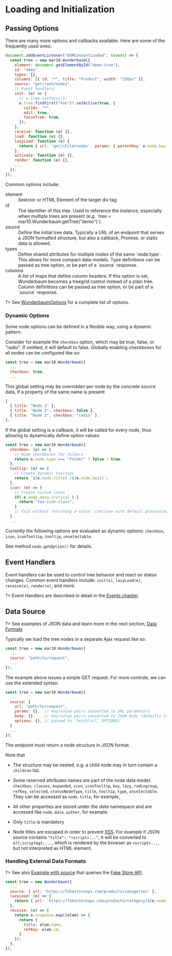 # Loading and Initialization

## Passing Options

There are many more options and callbacks available. Here are some of the
frequently used ones:

```js
document.addEventListener("DOMContentLoaded", (event) => {
  const tree = new mar10.Wunderbaum({
    element: document.getElementById("demo-tree"),
    id: "demo",
    types: {},
    columns: [{ id: "*", title: "Product", width: "250px" }],
    source: "get/root/nodes",
    // Event handlers:
    init: (e) => {
      // e.tree.setFocus();
      e.tree.findFirst("Foo")?.setActive(true, {
        colIdx: "*",
        edit: true,
        focusTree: true,
      });
    },
    receive: function (e) {},
    load: function (e) {},
    lazyLoad: function (e) {
      return { url: 'get/child/nodes', params: { parentKey: e.node.key } };
    },
    activate: function (e) {},
    render: function (e) {},
    ...
  });
});
```

Common options include:

<dl>
<dt>element</dt>
<dd>
    Selector or HTML Element of the target div tag.
</dd>
<dt>id</dt>
<dd>
    The identifier of this tree. Used to reference the instance, especially when
    multiple trees are present (e.g. `tree = mar10.Wunderbaum.getTree("demo")`).
</dd>
<dt>source</dt>
<dd>
    Define the initial tree data. Typically a URL of an endpoint that serves a JSON formatted structure, but also a callback, Promise, or static data is allowed.
</dd>
<dt>types</dt>
<dd>
    Define shared attributes for multiple nodes of the same `node.type`.
    This allows for more compact data models.
    Type definitions can be passed as tree option, or be part of a
    `source` response.
</dd>
<dt>columns</dt>
<dd>
    A list of maps that define column headers.
    If this option is set, Wunderbaum becomes a treegrid control instead
    of a plain tree.
    Column definitions can be passed as tree option, or be part of a
    `source` response.
</dd>
</dl>

?> See [WunderbaumOptions](https://mar10.github.io/wunderbaum/api/interfaces/wb_options.WunderbaumOptions.html)
for a complete list of options.

### Dynamic Options

Some node options can be defined in a flexible way, using a dynamic pattern.

Consider for example the `checkbox` option, which may be true, false, or
"radio". If omitted, it will default to false.
Globally enabling checkboxes for all nodes can be configured like so:

```js
const tree = new mar10.Wunderbaum({
  ...
  checkbox: true,
  ...
```

This global setting may be overridden per node by the concrete source data,
if a property of the same name is present:

```js
[
  { title: "Node 1" },
  { title: "Node 2", checkbox: false },
  { title: "Node 3", checkbox: "radio" },
];
```

If the global setting is a callback, it will be called for every node, thus
allowing to dynamically define option values:

```js
const tree = new mar10.Wunderbaum({
  checkbox: (e) => {
    // Hide checkboxes for folders
    return e.node.type === "folder" ? false : true;
  },
  tooltip: (e) => {
    // Create dynamic tooltips
    return `${e.node.title} (${e.node.key})`;
  },
  icon: (e) => {
    // Create custom icons
    if( e.node.data.critical ) {
      return "foo-icon-class";
    }
    // Exit without returning a value: continue with default processing.
  },
  ...
```

Currently the following options are evaluated as dynamic options:
`checkbox`, `icon`, `iconTooltip`, `tooltip`, `unselectable`.

See method `node.getOption()` for details.

## Event Handlers

Event handlers can be used to control tree behavior and react on status changes.
Common event handlers include: `init(e)`, `lazyLoad(e)`, `receive(e)`, `render(e)`,
and more.

?> Event Handlers are described in detail in the [Events chapter](/tutorial/tutorial_events.md).

## Data Source

?> See examples of JSON data and learn more in the next section, [Data Formats](/tutorial/tutorial_source.md)


Typically we load the tree nodes in a separate Ajax request like so:

```js
const tree = new mar10.Wunderbaum({
  ...
  source: "path/to/request",
  ...
});
```

The example above issues a simple GET request.
For more controle, we can use the extended syntax:

```js
const tree = new mar10.Wunderbaum({
  ...
  source: {
    url: "path/to/request",
    params: {},  // key/value pairs converted to URL parameters
    body: {},    // key/value pairs converted to JSON body (defaults to method POST)
    options: {}, // passed to `fetch(url, OPTIONS)`
  }
  ...
});
```

The endpoint must return a node structure in JSON format.

Note that

- The structure may be nested, e.g. a child node may in turn contain a `children` list.
- Some reserved attributes names are part of the node data model:<br>
  `checkbox`, `classes`, `expanded`, `icon`, `iconTooltip`, `key`, `lazy`, `radiogroup`, `refKey`, `selected`, `statusNodeType`, `title`, `tooltip`, `type`, `unselectable`.<br>
  They can be accessed as `node.title`, for example,

- All other properties are stored under the _data_ namespace and are accessed
  like `node.data.author`, for example.
- Only `title` is mandatory
- Node titles are escaped in order to prevent [XSS](https://owasp.org/www-community/attacks/xss/).
  For example if JSON source contains `"title": "<script>..."`, it will be
  converted to `&lt;script&gt;...`, which is rendered by the browser as
  `<script>...`, but not interpreted as HTML element.


### Handling External Data Formats

?> See also [Example with source](https://mar10.github.io/wunderbaum/demo/#demo-custom)
that queries the [Fake Store API](https://fakestoreapi.com).

```js
const tree = new Wunderbaum({
  ...
  source: { url: "https://fakestoreapi.com/products/categories" },
  lazyLoad: (e) => {
    return { url: `https://fakestoreapi.com/products/category/${e.node.refKey}` }
  },
  receive: (e) => {
    return e.response.map((elem) => {
      return {
        title: elem.name,
        refKey: elem.id,
      }
    });
  },
});
```
